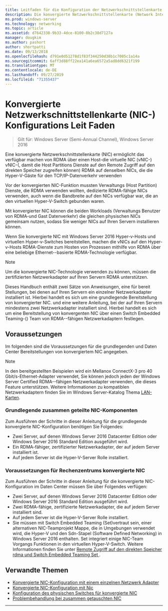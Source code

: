 ```yaml
---
title: Leitfaden für die Konfiguration der Netzwerkschnittstellenkarte (Network Interface Card, NIC)
description: Die konvergierte Netzwerkschnittstellenkarte (Network Interface Card, NIC) ermöglicht das verfügbar machen von RDMA über eine virtuelle NIC (Virtual NIC, VNIC) mit Host Partitionen, sodass die Host Partitions Dienste auf die gleichen Netzwerkkarten zugreifen können, die von den Hyper-V-Gast Computern für TCP/IP-Datenverkehr verwendet werden.
ms.prod: windows-server
ms.technology: networking
ms.topic: article
ms.assetid: d7642338-9b33-4dce-8100-8b2c38d7127a
manager: dougkim
ms.author: pashort
author: shortpatti
ms.date: 09/13/2018
ms.openlocfilehash: d791e0d51278d1f83f344250d38b1c7005c1a14a
ms.sourcegitcommit: 6aff3d88ff22ea141a6ea6572a5ad8dd6321f199
ms.translationtype: MT
ms.contentlocale: de-DE
ms.lasthandoff: 09/27/2019
ms.locfileid: "71355437"
---
```

# <a name="converged-network-interface-card-nic-configuration-guidance"></a>Konvergierte Netzwerkschnittstellenkarte \(NIC-\) Konfigurations Leit Faden

>Gilt für: Windows Server (Semi-Annual Channel), Windows Server 2016

Eine konvergierte Netzwerkschnittstellenkarte \(NIC\) ermöglicht das verfügbar machen von RDMA über einen Host\-die virtuelle NIC \(vNIC-\) vNIC-\(, damit die Host Partitions Dienste auf den Remote Zugriff auf den direkten Speicher zugreifen können\) RDMA auf denselben NICs, die die Hyper-V-Gäste für den TCP/IP-Datenverkehr verwenden

Vor der konvergierten NIC-Funktion mussten Verwaltungs \(Host Partition\) Dienste, die RDMA verwenden wollten, dedizierte RDMA\-fähige NICs verwenden, auch wenn die Bandbreite auf den NICs verfügbar war, die an den virtuellen Hyper-V-Switch gebunden waren.

Mit konvergierter NIC können die beiden Workloads \(Verwaltungs Benutzer von RDMA-und Gast Datenverkehr\) die gleichen physischen NICs gemeinsam nutzen, sodass Sie weniger NICs auf Ihren Servern installieren können.

Wenn Sie konvergierte NIC mit Windows Server 2016 Hyper-v-Hosts und virtuellen Hyper-v-Switches bereitstellen, machen die vNICs auf den Hyper-v-Hosts RDMA-Dienste zum Hosten von Prozessen mithilfe von RDMA über eine beliebige Ethernet-\-basierte RDMA-Technologie verfügbar.

>[!NOTE]
>Um die konvergierte NIC-Technologie verwenden zu können, müssen die zertifizierten Netzwerkadapter auf Ihren Servern RDMA unterstützen.

Dieses Handbuch enthält zwei Sätze von Anweisungen, eine für bereit Stellungen, bei denen auf Ihren Servern ein einzelner Netzwerkadapter installiert ist. Hierbei handelt es sich um eine grundlegende Bereitstellung von konvergierter NIC. und eine weitere Anleitung, bei der auf Ihren Servern mindestens zwei Netzwerkadapter installiert sind. Hierbei handelt es sich um eine Bereitstellung von konvergenten NIC über einen Switch Embedded Teaming-\(\) Team von RDMA-\-fähigen Netzwerkadaptern festlegen.


## <a name="prerequisites"></a>Voraussetzungen

Im folgenden sind die Voraussetzungen für die grundlegenden und Daten Center Bereitstellungen von konvergiertem NIC angegeben.

>[!NOTE]
>In den bereitgestellten Beispielen wird ein Mellanox ConnectX-3 pro 40 Gbit/s-Ethernet-Adapter verwendet, Sie können jedoch jeden der Windows Server Certified RDMA-\-fähigen Netzwerkadapter verwenden, die dieses Feature unterstützen. Weitere Informationen zu kompatiblen Netzwerkadaptern finden Sie im Windows Server-Katalog Thema [LAN-Karten](https://www.windowsservercatalog.com/results.aspx?&bCatID=1468&cpID=0&avc=85&ava=0&avt=0&avq=46&OR=1).

### <a name="basic-converged-nic-prerequisites"></a>Grundlegende zusammen geteilte NIC-Komponenten

Zum Ausführen der Schritte in dieser Anleitung für die grundlegende konvergierte NIC-Konfiguration benötigen Sie Folgendes:

- Zwei Server, auf denen Windows Server 2016 Datacenter Edition oder Windows Server 2016 Standard Edition ausgeführt wird.
- Ein RDMA-fähiger, zertifizierter Netzwerkadapter, der auf jedem Server installiert ist.
- Auf jedem Server ist die Hyper-V-Server Rolle installiert.

### <a name="datacenter-converged-nic-prerequisites"></a>Voraussetzungen für Rechenzentrums konvergierte NIC

Zum Ausführen der Schritte in dieser Anleitung für die konvergierte NIC-Konfiguration im Daten Center müssen Sie über Folgendes verfügen:

- Zwei Server, auf denen Windows Server 2016 Datacenter Edition oder Windows Server 2016 Standard Edition ausgeführt wird.
- Zwei RDMA-fähige, zertifizierte Netzwerkadapter, die auf jedem Server installiert sind.
- Auf jedem Server ist die Hyper-V-Server Rolle installiert.
- Sie müssen mit Switch Embedded Teaming \(Set\)vertraut sein, einer alternativen NIC-Teamprojekt Mappe, die in Umgebungen verwendet wird, die Hyper-V und den Sdn-Stapel (Software Defined Networking) in Windows Server 2016 enthalten. Set integriert einige NIC-Team Vorgangs Funktionen in den virtuellen Hyper-V-Switch. Weitere Informationen finden Sie unter [Remote Zugriff auf den direkten Speicher rdma  und Switch Embedded Teaming Set ](../../../virtualization/hyper-v-virtual-switch/RDMA-and-Switch-Embedded-Teaming.md).

## <a name="related-topics"></a>Verwandte Themen
- [Konvergierte NIC-Konfiguration mit einem einzelnen Netzwerk Adapter](cnic-single.md)
- [Konvergierte NIC-Konfiguration mit Nic](cnic-datacenter.md)
- [Konfiguration des physischen Switches für konvergierte NIC](cnic-app-switch-config.md)
- [Problembehandlung bei zusammen getauschten NIC](cnic-app-troubleshoot.md)

---